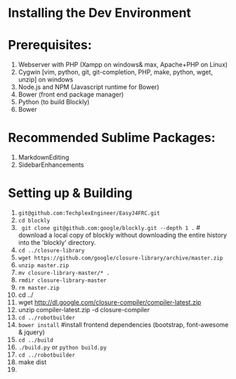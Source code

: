 Installing the Dev Environment
==============================

# Prerequisites:
1. Webserver with PHP (Xampp on windows& max, Apache+PHP on Linux)
2. Cygwin [vim, python, git, git-completion, PHP, make, python, wget, unzip] on windows
3. Node.js and NPM (Javascript runtime for Bower)
4. Bower (front end package manager)
5. Python (to build Blockly)
6. Bower


# Recommended Sublime Packages:
1. MarkdownEditing
2. SidebarEnhancements

# Setting up & Building
1. `git@github.com:TechplexEngineer/EasyJ4FRC.git`
2. `cd blockly`
3. ` git clone git@github.com:google/blockly.git --depth 1 .` # download a local copy of blockly without downloading the entire history into the 'blockly' directory.
4. `cd ../closure-library`
5. `wget https://github.com/google/closure-library/archive/master.zip` 
6. `unzip master.zip`
7. `mv closure-library-master/* .`
8. `rmdir closure-library-master`
9. `rm master.zip`
10. cd ../
11. wget http://dl.google.com/closure-compiler/compiler-latest.zip
12. unzip compiler-latest.zip -d closure-compiler
10. `cd ../robotbuilder`
11. `bower install` #install frontend dependencies (bootstrap, font-awesome & jquery)
12. `cd ../build`
13. `./build.py` or `python build.py`
14. `cd ../robotbuilder`
15. make dist
16. 
